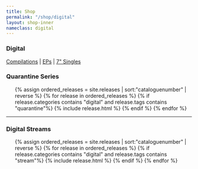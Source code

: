 ```yaml
---
title: Shop
permalink: "/shop/digital"
layout: shop-inner
nameclass: digital
---
```


<div class="singles">
    <h3>Digital</h3><div class="shop-nav"><a href="{{site.baseurl}}/shop/compilations">Compilations</a> | <a href="{{site.baseurl}}/shop/eps">EPs</a> | <a href="{{site.baseurl}}/shop/singles">7" Singles</a></div>
    <h3>Quarantine Series</h3>
    <ul class="single-list">
        {% assign ordered_releases = site.releases  | sort:"cataloguenumber" | reverse  %}
        {% for release in ordered_releases  %}
             {% if release.categories contains "digital" and release.tags contains "quarantine"%}
            {% include release.html %}
            {% endif %}
        {% endfor %} 
    </ul>
    <hr>
     <h3>Digital Streams</h3>
     <ul class="single-list">
        {% assign ordered_releases = site.releases  | sort:"cataloguenumber" | reverse  %}
        {% for release in ordered_releases  %}
            {% if release.categories contains "digital" and release.tags contains "stream"%}
            {% include release.html %}
            {% endif %}
        {% endfor %} 
    </ul>
</div>


